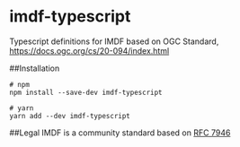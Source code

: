 # imdf-typescript
Typescript definitions for IMDF based on OGC Standard, https://docs.ogc.org/cs/20-094/index.html

##Installation

```
# npm
npm install --save-dev imdf-typescript

# yarn
yarn add --dev imdf-typescript
```

##Legal
IMDF is a community standard based on [RFC 7946](<https://tools.ietf.org/html/rfc7946>)